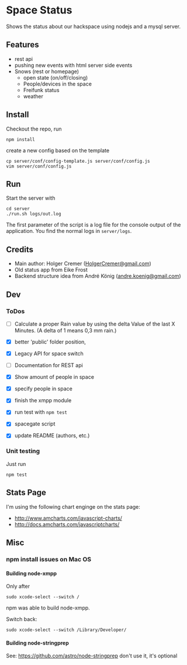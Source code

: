 # Space Status

Shows the status about our hackspace using nodejs and a mysql server.

## Features
* rest api
* pushing new events with html server side events
* Snows (rest or homepage)
    * open state (on/off/closing)
    * People/devices in the space
    * Freifunk status
    * weather

## Install
Checkout the repo, run
```
npm install
```
create a new config based on the template
```
cp server/conf/config-template.js server/conf/config.js
vim server/conf/config.js
```

## Run
Start the server with
```
cd server
./run.sh logs/out.log
```
The first parameter of the script is a log file for the console output of the application. You find the normal logs in ```server/logs```.

## Credits
- Main author: Holger Cremer (HolgerCremer@gmail.com)
- Old status app from Eike Frost 
- Backend structure idea from André König (andre.koenig@gmail.com)


## Dev

### ToDos
- [ ] Calculate a proper Rain value by using the delta Value of the last X Minutes. (A delta of 1 means 0,3 mm rain.)
- [x] better 'public' folder position,
- [x] Legacy API for space switch
- [ ] Documentation for REST api
- [x] Show amount of people in space
- [x] specify people in space
- [x] finish the xmpp module
- [x] run test with `npm test`
- [x] spacegate script
- [x] update README (authors, etc.)


### Unit testing
Just run
```
npm test
```

## Stats Page
I'm using the following chart enginge on the stats page:

* http://www.amcharts.com/javascript-charts/
* http://docs.amcharts.com/javascriptcharts/

## Misc

### npm install issues on Mac OS

#### Building node-xmpp

Only after
```
sudo xcode-select --switch /
```
npm was able to build node-xmpp.

Switch back:
```
sudo xcode-select --switch /Library/Developer/
```

#### Building node-stringprep
See: https://github.com/astro/node-stringprep
don't use it, it's optional
